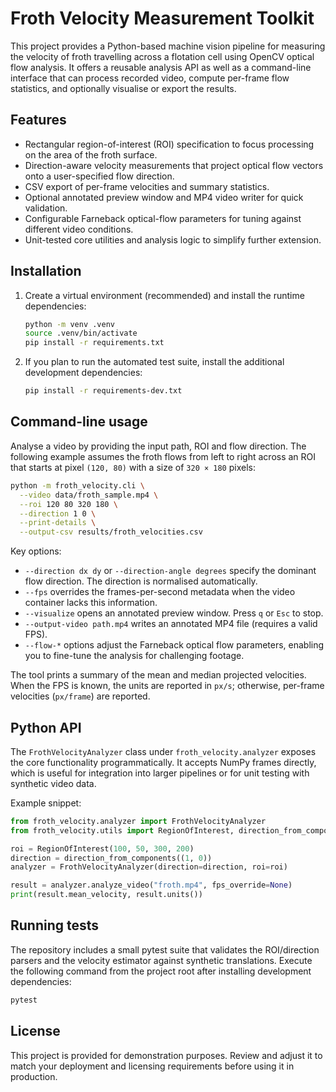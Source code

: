 # Froth Velocity Measurement Toolkit

This project provides a Python-based machine vision pipeline for measuring
the velocity of froth travelling across a flotation cell using OpenCV optical
flow analysis. It offers a reusable analysis API as well as a command-line
interface that can process recorded video, compute per-frame flow statistics,
and optionally visualise or export the results.

## Features

- Rectangular region-of-interest (ROI) specification to focus processing on the
  area of the froth surface.
- Direction-aware velocity measurements that project optical flow vectors onto
  a user-specified flow direction.
- CSV export of per-frame velocities and summary statistics.
- Optional annotated preview window and MP4 video writer for quick validation.
- Configurable Farneback optical-flow parameters for tuning against different
  video conditions.
- Unit-tested core utilities and analysis logic to simplify further extension.

## Installation

1. Create a virtual environment (recommended) and install the runtime
dependencies:

   ```bash
   python -m venv .venv
   source .venv/bin/activate
   pip install -r requirements.txt
   ```

2. If you plan to run the automated test suite, install the additional
development dependencies:

   ```bash
   pip install -r requirements-dev.txt
   ```

## Command-line usage

Analyse a video by providing the input path, ROI and flow direction. The
following example assumes the froth flows from left to right across an ROI that
starts at pixel `(120, 80)` with a size of `320 × 180` pixels:

```bash
python -m froth_velocity.cli \
  --video data/froth_sample.mp4 \
  --roi 120 80 320 180 \
  --direction 1 0 \
  --print-details \
  --output-csv results/froth_velocities.csv
```

Key options:

- `--direction dx dy` or `--direction-angle degrees` specify the dominant flow
  direction. The direction is normalised automatically.
- `--fps` overrides the frames-per-second metadata when the video container
  lacks this information.
- `--visualize` opens an annotated preview window. Press `q` or `Esc` to stop.
- `--output-video path.mp4` writes an annotated MP4 file (requires a valid FPS).
- `--flow-*` options adjust the Farneback optical flow parameters, enabling you
  to fine-tune the analysis for challenging footage.

The tool prints a summary of the mean and median projected velocities. When the
FPS is known, the units are reported in `px/s`; otherwise, per-frame velocities
(`px/frame`) are reported.

## Python API

The `FrothVelocityAnalyzer` class under `froth_velocity.analyzer` exposes the
core functionality programmatically. It accepts NumPy frames directly, which is
useful for integration into larger pipelines or for unit testing with synthetic
video data.

Example snippet:

```python
from froth_velocity.analyzer import FrothVelocityAnalyzer
from froth_velocity.utils import RegionOfInterest, direction_from_components

roi = RegionOfInterest(100, 50, 300, 200)
direction = direction_from_components((1, 0))
analyzer = FrothVelocityAnalyzer(direction=direction, roi=roi)

result = analyzer.analyze_video("froth.mp4", fps_override=None)
print(result.mean_velocity, result.units())
```

## Running tests

The repository includes a small pytest suite that validates the ROI/direction
parsers and the velocity estimator against synthetic translations. Execute the
following command from the project root after installing development
dependencies:

```bash
pytest
```

## License

This project is provided for demonstration purposes. Review and adjust it to
match your deployment and licensing requirements before using it in production.

